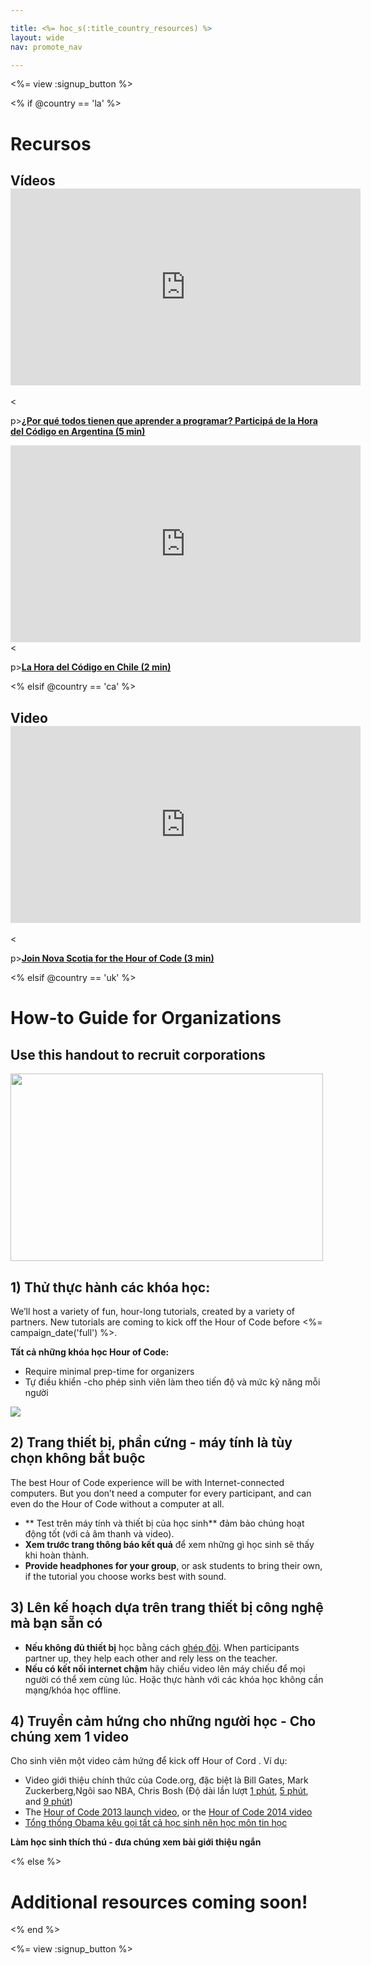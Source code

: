 ```yaml
---

title: <%= hoc_s(:title_country_resources) %>
layout: wide
nav: promote_nav

---
```


<%= view :signup_button %>

<% if @country == 'la' %>

# Recursos

## Vídeos <iframe width="560" height="315" src="https://www.youtube.com/embed/HrBh2165KjE" frameborder="0" allowfullscreen></iframe>
<

p>[**¿Por qué todos tienen que aprender a programar? Participá de la Hora del Código en Argentina (5 min)**](https://www.youtube.com/watch?v=HrBh2165KjE)

  
 <iframe width="560" height="315" src="https://www.youtube.com/embed/_vq6Wpb-WyQ" frameborder="0" allowfullscreen></iframe>
<

p>[**La Hora del Código en Chile (2 min)**](https://www.youtube.com/watch?v=vq6Wpb-WyQ)

<% elsif @country == 'ca' %>

## Video <iframe width="560" height="315" src="https://www.youtube.com/embed/k3cg1e27zQM" frameborder="0" allowfullscreen></iframe>
<

p>[**Join Nova Scotia for the Hour of Code (3 min)**](https://www.youtube.com/watch?v=k3cg1e27zQM)

<% elsif @country == 'uk' %>

# How-to Guide for Organizations

## Use this handout to recruit corporations

[<img width="500" height="300" src="<%= localized_image('/images/corporations.png') %>" />](<%= localized_file('/files/corporations.pdf') %>)

## 1) Thử thực hành các khóa học:

We’ll host a variety of fun, hour-long tutorials, created by a variety of partners. New tutorials are coming to kick off the Hour of Code before <%= campaign_date('full') %>.

**Tất cả những khóa học Hour of Code:**

  * Require minimal prep-time for organizers
  * Tự điều khiển -cho phép sinh viên làm theo tiến độ và mức kỹ năng mỗi người

[![](https://uk.code.org/images/tutorials.png)](https://uk.code.org/learn)

## 2) Trang thiết bị, phần cứng - máy tính là tùy chọn không bắt buộc

The best Hour of Code experience will be with Internet-connected computers. But you don’t need a computer for every participant, and can even do the Hour of Code without a computer at all.

  * ** Test trên máy tính và thiết bị của học sinh** đảm bảo chúng hoạt động tốt (với cả âm thanh và video).
  * **Xem trước trang thông báo kết quả** để xem những gì học sinh sẽ thấy khi hoàn thành. 
  * **Provide headphones for your group**, or ask students to bring their own, if the tutorial you choose works best with sound.

## 3) Lên kế hoạch dựa trên trang thiết bị công nghệ mà bạn sẵn có

  * **Nếu không đủ thiết bị** học bằng cách [ ghép đôi](http://www.ncwit.org/resources/pair-programming-box-power-collaborative-learning). When participants partner up, they help each other and rely less on the teacher.
  * **Nếu có kết nối internet chậm** hãy chiếu video lên máy chiếu để mọi người có thể xem cùng lúc. Hoặc thực hành với các khóa học không cần mạng/khóa học offline.

## 4) Truyền cảm hứng cho những người học - Cho chúng xem 1 video

Cho sinh viên một video cảm hứng để kick off Hour of Cord . Ví dụ:

  * Video giới thiệu chính thức của Code.org, đặc biệt là Bill Gates, Mark Zuckerberg,Ngôi sao NBA, Chris Bosh (Độ dài lần lượt [1 phút](https://www.youtube.com/watch?v=qYZF6oIZtfc), [5 phút](https://www.youtube.com/watch?v=nKIu9yen5nc), and [9 phút](https://www.youtube.com/watch?v=dU1xS07N-FA))
  * The [Hour of Code 2013 launch video](https://www.youtube.com/watch?v=FC5FbmsH4fw), or the [Hour of Code 2014 video](https://www.youtube.com/watch?v=96B5-JGA9EQ)
  * [Tổng thống Obama kêu gọi tất cả học sinh nên học môn tin học](https://www.youtube.com/watch?v=6XvmhE1J9PY)

**Làm học sinh thích thú - đưa chúng xem bài giới thiệu ngắn**

<% else %>

# Additional resources coming soon!

<% end %>

<%= view :signup_button %>